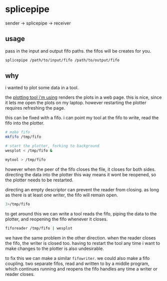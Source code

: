 # splicepipe

sender -> splicepipe -> receiver

## usage

pass in the input and output fifo paths.
the fifos will be creates for you.

```sh
splicepipe /path/to/input/fifo /path/to/output/fifo
```

## why

i wanted to plot some data in a tool.

the [plotting tool i'm using](https://github.com/cactusdynamics/wesplot) renders the plots in a web page.
this is nice, since it lets me open the plots on my laptop.
however restarting the plotter requires refreshing the page.

this can be fixed with a fifo.
i can point my tool at the fifo to write, read the fifo into the plotter.

```sh
# make fifo
mkfifo /tmp/fifo

# start the plotter, forking to background
wesplot < /tmp/fifo &

mytool > /tmp/fifo
```

however when the peer of the fifo closes the file, it closes for both sides.
directing the data into the plotter this way means it wont be reopened, so the plotter needs to be restarted.

directing an empty descriptor can prevent the reader from closing.
as long as there is at least one writer, the fifo will remain open.

```sh
3>/tmp/fifo
```

to get around this we can write a tool reads the fifo, piping the data to the plotter, and reopening the fifo whenever it closes.

```sh
fiforeader /tmp/fifo | wesplot
```

we have the same problem in the other direction. when the reader closes the fifo, the writer is closed too.
having to restart the tool any time i want to make changes to the plotter is also undesirable.

to fix this we can make a similar `fifowriter`.
we could also make a fifo coupling.
two separate fifos, read and written to by a middle program, which continues running and reopens the fifo handles any time a writer or reader closes.
